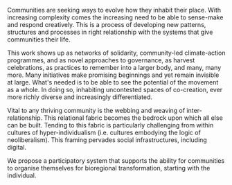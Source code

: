 Communities are seeking ways to evolve how they inhabit their place. With increasing complexity comes the increasing need to be able to sense-make and respond creatively. This is a process of developing new patterns, structures and processes in right relationship with the systems that give communities their life. 

This work shows up as networks of solidarity, community-led climate-action programmes, and as novel approaches to governance, as harvest celebrations, as practices to remember into a larger body, and many, many more. Many initiatives make promising beginnings and yet remain invisible at large. What's needed is to be able to see the potential of the movement as a whole. In doing so, inhabiting uncontested spaces of co-creation, ever more richly diverse and increasingly differentiated. 

Vital to any thriving community is the webbing and weaving of inter-relationship. This relational fabric becomes the bedrock upon which all else can be built. Tending to this fabric is particularly challenging from within cultures of hyper-individualism (i.e. cultures embodying the logic of neoliberalism). This framing pervades social infrastructures, including digital. 

We propose a participatory system that supports the ability for communities to organise themselves for bioregional transformation, starting with the individual. 

